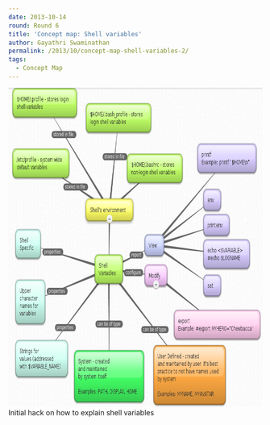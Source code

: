 ```yaml
---
date: 2013-10-14
round: Round 6
title: 'Concept map: Shell variables'
author: Gayathri Swaminathan
permalink: /2013/10/concept-map-shell-variables-2/
tags:
  - Concept Map
---
```

[<img class="aligncenter size-full wp-image-4746" alt="shell_variables" src="/uploads/2013/10/shell_variables.png" width="865" height="633" />][1]Initial hack on how to explain shell variables

 [1]: /uploads/2013/10/shell_variables.png
